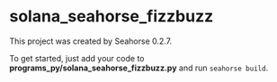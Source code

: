 # solana_seahorse_fizzbuzz

This project was created by Seahorse 0.2.7.

To get started, just add your code to **programs_py/solana_seahorse_fizzbuzz.py** and run `seahorse build`.
